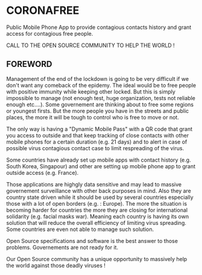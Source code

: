 # CORONAFREE
Public Mobile Phone App to provide contagious contacts history and grant access for contagious free people.

CALL TO THE OPEN SOURCE COMMUNITY TO HELP THE WORLD !

## FOREWORD

Management of the end of the lockdown is going to be very difficult if we don't want any comeback of the epidemy.
The ideal would be to free people with positive immunity while keeping other locked. But this is simply impossible to manage (not enough test, huge organization, tests not reliable enough etc....). Some governement are thinking about to free some regions or youngest firsts.
But the more people you have in the streets and public places, the more it will be tough to control who is free to move or not.

The only way is having a "Dynamic Mobile Pass" with a QR code that grant you access to outside and that keep tracking of close contacts with other mobile phones for a certain duration (e.g. 21 days) and to alert in case of possible virus contagious contact case to limit respreading of the virus.

Some countries have already set up mobile apps with contact history (e.g. South Korea, Singapour) and other are setting up mobile phone app to grant outside access (e.g. France). 

Those applications are highgly data sensitive and may lead to massive governement surveillance with other back purposes in mind. Also they are country state driven while it should be used by several countries especially those with a lot of open borders (e.g. : Europe).
The more the situation is becoming harder for countries the more they are closing for international solidarity (e.g. facial masks war). Meaning each country is having its own solution that will reduce the overall efficiency of limiting virus spreading. Some countries are even not able to manage such solution.

Open Source specifications and software is the best answer to those problems. Governements are not ready for it. 

Our Open Source community has a unique opportunity to massively help the world against those deadly viruses !



